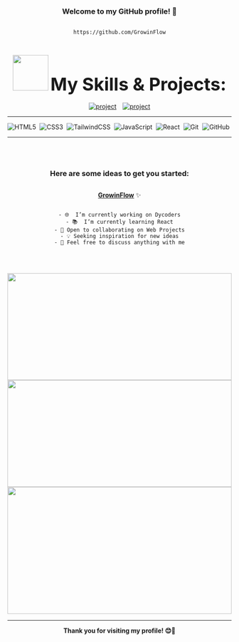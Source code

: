 
<div style="text-align: center; display: flex; flex-direction: column; justify-content: center;">

###  Welcome to my GitHub profile! 🌟

    https://github.com/GrowinFlow

##  <img src="https://media.giphy.com/media/WUlplcMpOCEmTGBtBW/giphy.gif" width="80"> <strong style="font-size: 40px;">My Skills & Projects:</strong>
</div>


<div style="text-align: center; display: flex; justify-content: center;">
    <a href="https://e-bag.vercel.app/">
        <img alt="project" src="https://img.shields.io/badge/e-bag%20-%2320232a.svg?&style=for-the-badge&logo=e-bag&logoColor=white"/>
</a>
<a href="https://cashzap.netlify.app/" style="margin-left: 14px;">
        <img alt="project" src="https://img.shields.io/badge/Cash-Zap%20-%2320232a.svg?&style=for-the-badge&logo=Cash-Zap&logoColor=white"/>
    </a>

</div>
  <hr/>
<div style="display: flex; flex-wrap: wrap; gap: 8px;">
  <img alt="HTML5" src="https://img.shields.io/badge/html5%20-%23E34F26.svg?&style=for-the-badge&logo=html5&logoColor=white"/>
  <img alt="CSS3" src="https://img.shields.io/badge/css3%20-%231572B6.svg?&style=for-the-badge&logo=css3&logoColor=white"/>
  <img alt="TailwindCSS" src="https://img.shields.io/badge/tailwindcss-%2338B2AC.svg?style=for-the-badge&logo=tailwind-css&logoColor=white" />


  <img alt="JavaScript" src="https://img.shields.io/badge/javascript%20-%23323330.svg?&style=for-the-badge&logo=javascript&logoColor=%23F7DF1E"/>
  <img alt="React" src="https://img.shields.io/badge/react%20-%2320232a.svg?&style=for-the-badge&logo=react&logoColor=%2361DAFB"/>


   <img alt="Git" src="https://img.shields.io/badge/git%20-%23F05033.svg?&style=for-the-badge&logo=git&logoColor=white"/>
  <img alt="GitHub" src="https://img.shields.io/badge/github%20-%23121011.svg?&style=for-the-badge&logo=github&logoColor=white"/>

</div>
<hr/>
<br />
 
<br />
 



<div style="text-align: center; display: flex; flex-direction: column; justify-content: center;">

  ###      Here are some ideas to get you started:

    
**[GrowinFlow](https://github.com/GrowinFlow)** ✨ 

    - 🌐  I’m currently working on Dycoders
    - 📚  I’m currently learning React
    - 🤝 Open to collaborating on Web Projects
    - 💡 Seeking inspiration for new ideas
    - 💬 Feel free to discuss anything with me
</div>

<br />
 
<br />
 


<p align="center">
<a href="https://github.com/GrowinFlow">
  <img height="240em" width="100%" src="https://github-readme-stats-eight-theta.vercel.app/api?username=GrowinFlow&show_icons=true&theme=algolia&include_all_commits=true&count_private=true"/>
    <br>
 <img height="240em" width="100%" src="https://github-readme-streak-stats.herokuapp.com/?user=GrowinFlow&theme=algolia"/>
 <br/> 
 <img height="285em" width="100%" src="https://github-readme-stats.vercel.app/api/top-langs/?username=GrowinFlow&layout=compact&theme=algolia"/> 


</a>

</p>
<hr/>
<div style="text-align: center; display: flex; justify-content: center;">
    <b>Thank you for visiting my profile! 😊👋</b>
</div>